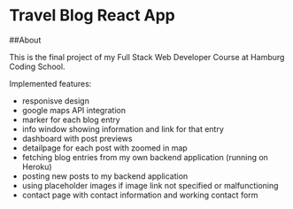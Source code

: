 # Travel Blog React App

##About

This is the final project of my Full Stack Web Developer Course at Hamburg Coding School. 

Implemented features:
- responisve design
- google maps API integration
- marker for each blog entry
- info window showing information and link for that entry
- dashboard with post previews
- detailpage for each post with zoomed in map
- fetching blog entries from my own backend application (running on Heroku)
- posting new posts to my backend application
- using placeholder images if image link not specified or malfunctioning
- contact page with contact information and working contact form
